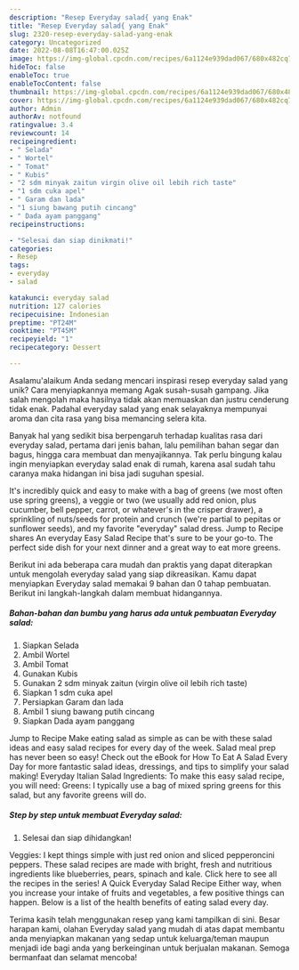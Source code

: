 ```yaml
---
description: "Resep Everyday salad{ yang Enak"
title: "Resep Everyday salad{ yang Enak"
slug: 2320-resep-everyday-salad-yang-enak
category: Uncategorized
date: 2022-08-08T16:47:00.025Z
image: https://img-global.cpcdn.com/recipes/6a1124e939dad067/680x482cq70/everyday-salad-foto-resep-utama.jpg
hideToc: false
enableToc: true
enableTocContent: false
thumbnail: https://img-global.cpcdn.com/recipes/6a1124e939dad067/680x482cq70/everyday-salad-foto-resep-utama.jpg
cover: https://img-global.cpcdn.com/recipes/6a1124e939dad067/680x482cq70/everyday-salad-foto-resep-utama.jpg
author: Admin
authorAv: notfound
ratingvalue: 3.4
reviewcount: 14
recipeingredient:
- " Selada"
- " Wortel"
- " Tomat"
- " Kubis"
- "2 sdm minyak zaitun virgin olive oil lebih rich taste"
- "1 sdm cuka apel"
- " Garam dan lada"
- "1 siung bawang putih cincang"
- " Dada ayam panggang"
recipeinstructions:

- "Selesai dan siap dinikmati!"
categories:
- Resep
tags:
- everyday
- salad

katakunci: everyday salad 
nutrition: 127 calories
recipecuisine: Indonesian
preptime: "PT24M"
cooktime: "PT45M"
recipeyield: "1"
recipecategory: Dessert

---
```



Asalamu'alaikum Anda sedang mencari inspirasi resep everyday salad yang unik? Cara menyiapkannya memang Agak susah-susah gampang. Jika salah mengolah maka hasilnya tidak akan memuaskan dan justru cenderung tidak enak. Padahal everyday salad yang enak selayaknya mempunyai aroma dan cita rasa yang bisa memancing selera kita.


Banyak hal yang sedikit bisa berpengaruh terhadap kualitas rasa dari everyday salad, pertama dari jenis bahan, lalu pemilihan bahan segar dan bagus, hingga cara membuat dan menyajikannya. Tak perlu bingung kalau ingin menyiapkan everyday salad enak di rumah, karena asal sudah tahu caranya maka hidangan ini bisa jadi suguhan spesial.

It&#39;s incredibly quick and easy to make with a bag of greens (we most often use spring greens), a veggie or two (we usually add red onion, plus cucumber, bell pepper, carrot, or whatever&#39;s in the crisper drawer), a sprinkling of nuts/seeds for protein and crunch (we&#39;re partial to pepitas or sunflower seeds), and my favorite &#34;everyday&#34; salad dress. Jump to Recipe shares An everyday Easy Salad Recipe that&#39;s sure to be your go-to. The perfect side dish for your next dinner and a great way to eat more greens.


Berikut ini ada beberapa cara mudah dan praktis yang dapat diterapkan untuk mengolah everyday salad yang siap dikreasikan. Kamu dapat menyiapkan Everyday salad memakai 9 bahan dan 0 tahap pembuatan. Berikut ini langkah-langkah dalam membuat hidangannya.

<!--inarticleads1-->

##### Bahan-bahan dan bumbu yang harus ada untuk pembuatan Everyday salad:

1. Siapkan  Selada
1. Ambil  Wortel
1. Ambil  Tomat
1. Gunakan  Kubis
1. Gunakan 2 sdm minyak zaitun (virgin olive oil lebih rich taste)
1. Siapkan 1 sdm cuka apel
1. Persiapkan  Garam dan lada
1. Ambil 1 siung bawang putih cincang
1. Siapkan  Dada ayam panggang


Jump to Recipe Make eating salad as simple as can be with these salad ideas and easy salad recipes for every day of the week. Salad meal prep has never been so easy! Check out the eBook for How To Eat A Salad Every Day for more fantastic salad ideas, dressings, and tips to simplify your salad making! Everyday Italian Salad Ingredients: To make this easy salad recipe, you will need: Greens: I typically use a bag of mixed spring greens for this salad, but any favorite greens will do. 

<!--inarticleads2-->

##### Step by step untuk membuat Everyday salad:


1. Selesai dan siap dihidangkan!

Veggies: I kept things simple with just red onion and sliced pepperoncini peppers. These salad recipes are made with bright, fresh and nutritious ingredients like blueberries, pears, spinach and kale. Click here to see all the recipes in the series! A Quick Everyday Salad Recipe Either way, when you increase your intake of fruits and vegetables, a few positive things can happen. Below is a list of the health benefits of eating salad every day. 

Terima kasih telah menggunakan resep yang kami tampilkan di sini. Besar harapan kami, olahan Everyday salad yang mudah di atas dapat membantu anda menyiapkan makanan yang sedap untuk keluarga/teman maupun menjadi ide bagi anda yang berkeinginan untuk berjualan makanan. Semoga bermanfaat dan selamat mencoba!
